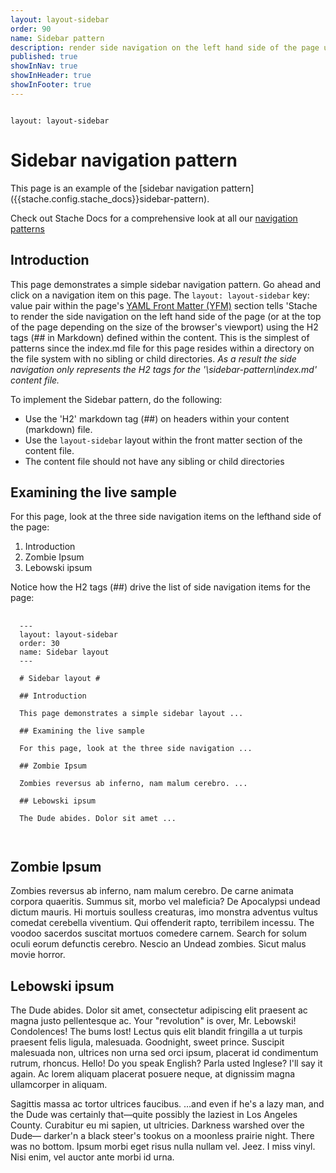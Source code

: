 ```yaml
---
layout: layout-sidebar
order: 90
name: Sidebar pattern
description: render side navigation on the left hand side of the page using H2 tags
published: true
showInNav: true
showInHeader: true
showInFooter: true
---
```


<pre><code class="language-yaml">
layout: layout-sidebar
</code></pre>


# Sidebar navigation pattern #

<p class="alert alert-info">This page is an example of the [sidebar navigation pattern]({{stache.config.stache_docs}}sidebar-pattern).</p>
<p class="alert alert-success">Check out Stache Docs for a comprehensive look at all our <a href="{{stache.config.stache_docs_navpatterns}}">navigation patterns</a></p>

## Introduction 

This page demonstrates a simple sidebar navigation pattern. Go ahead and click on a navigation item on this page.  The `layout: layout-sidebar` key: value pair within the page's <a href="{{ stache.config.docs_front_matter}}">YAML Front Matter (YFM)</a> section tells 'Stache to render the side navigation on the left hand side of the page (or at the top of the page depending on the size of the browser's viewport) using the H2 tags (## in Markdown) defined within the content.   This is the simplest of patterns since the index.md file for this page resides within a directory on the file system with no sibling or child directories.  _As a result the side navigation only represents the H2 tags for the '\sidebar-pattern\index.md' content file._   

To implement the Sidebar pattern, do the following:

- Use the 'H2' markdown tag (##) on headers within your content (markdown) file.
- Use the `layout-sidebar` layout within the front matter section of the content file.
- The content file should not have any sibling or child directories

## Examining the live sample

For this page, look at the three side navigation items on the lefthand side of the page:

1. Introduction
2. Zombie Ipsum
3. Lebowski ipsum

Notice how the H2 tags (##) drive the list of side navigation items for the page:

<pre>
  <code class="language-html javascript">
  ---
  layout: layout-sidebar
  order: 30
  name: Sidebar layout
  ---
  
  # Sidebar layout #
  
  ## Introduction 

  This page demonstrates a simple sidebar layout ...
  
  ## Examining the live sample

  For this page, look at the three side navigation ...
  
  ## Zombie Ipsum
  
  Zombies reversus ab inferno, nam malum cerebro. ... 
  
  ## Lebowski ipsum
  
  The Dude abides. Dolor sit amet ...
  
  </code>
</pre>

## Zombie Ipsum

Zombies reversus ab inferno, nam malum cerebro. De carne animata corpora quaeritis. Summus sit, morbo vel maleficia? De Apocalypsi undead dictum mauris. Hi mortuis soulless creaturas, imo monstra adventus vultus comedat cerebella viventium. Qui offenderit rapto, terribilem incessu. The voodoo sacerdos suscitat mortuos comedere carnem. Search for solum oculi eorum defunctis cerebro. Nescio an Undead zombies. Sicut malus movie horror.

## Lebowski ipsum

The Dude abides. Dolor sit amet, consectetur adipiscing elit praesent ac magna justo pellentesque ac. Your "revolution" is over, Mr. Lebowski! Condolences! The bums lost! Lectus quis elit blandit fringilla a ut turpis praesent felis ligula, malesuada. Goodnight, sweet prince. Suscipit malesuada non, ultrices non urna sed orci ipsum, placerat id condimentum rutrum, rhoncus. Hello! Do you speak English? Parla usted Inglese? I'll say it again. Ac lorem aliquam placerat posuere neque, at dignissim magna ullamcorper in aliquam.

Sagittis massa ac tortor ultrices faucibus. …and even if he's a lazy man, and the Dude was certainly that—quite possibly the laziest in Los Angeles County. Curabitur eu mi sapien, ut ultricies. Darkness warshed over the Dude— darker'n a black steer's tookus on a moonless prairie night. There was no bottom. Ipsum morbi eget risus nulla nullam vel. Jeez. I miss vinyl. Nisi enim, vel auctor ante morbi id urna.

